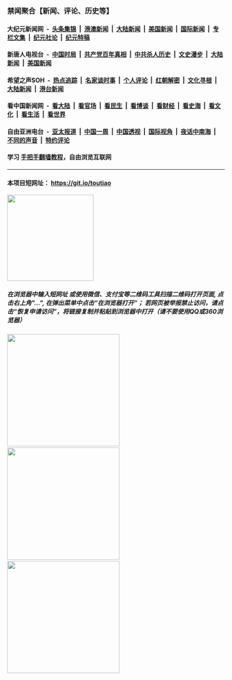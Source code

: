 ### 禁闻聚合【新闻、评论、历史等】

#### 大纪元新闻网 &nbsp;-&nbsp; [头条集锦](indexes/E头条集锦.md?t=03080032) &nbsp;|&nbsp; [港澳新闻](indexes/E港澳新闻.md?t=03080032)  &nbsp;|&nbsp; [大陆新闻](indexes/E大陆新闻.md?t=03080032) &nbsp;|&nbsp; [美国新闻](indexes/E美国新闻.md?t=03080032) &nbsp;|&nbsp; [国际新闻](indexes/E国际新闻.md?t=03080032) &nbsp;|&nbsp; [专栏文集](indexes/E专栏文集.md?t=03080032) &nbsp;|&nbsp; [纪元社论](indexes/E纪元社论.md?t=03080032) &nbsp;|&nbsp; [纪元特稿](indexes/E纪元特稿.md?t=03080032) 

#### 新唐人电视台 &nbsp;-&nbsp; [中国时局](indexes/N中国时局.md?t=03080032) &nbsp;|&nbsp; [共产党百年真相](indexes/N共产党百年真相.md?t=03080032) &nbsp;|&nbsp; [中共杀人历史](indexes/N中共杀人历史.md?t=03080032) &nbsp;|&nbsp; [文史漫步](indexes/N文史漫步.md?t=03080032) &nbsp;|&nbsp; [大陆新闻](indexes/N大陆新闻.md?t=03080032) &nbsp;|&nbsp; [美国新闻](indexes/N美国新闻.md?t=03080032)

#### 希望之声SOH &nbsp;-&nbsp; [热点追踪](indexes/H热点追踪.md?t=03080032) &nbsp;|&nbsp; [名家谈时事](indexes/H名家谈时事.md?t=03080032) &nbsp;|&nbsp; [个人评论](indexes/H个人评论.md?t=03080032)  &nbsp;|&nbsp; [红朝解密](indexes/H红朝解密.md?t=03080032) &nbsp;|&nbsp; [文化寻根](indexes/H文化寻根.md?t=03080032) &nbsp;|&nbsp; [大陆新闻](indexes/H大陆新闻.md?t=03080032) &nbsp;|&nbsp; [港台新闻](indexes/H港台新闻.md?t=03080032)

#### 看中国新闻网 &nbsp;-&nbsp; [看大陆](indexes/S看大陆.md?t=03080032) &nbsp;|&nbsp; [看官场](indexes/S看官场.md?t=03080032) &nbsp;|&nbsp; [看民生](indexes/S看民生.md?t=03080032)  &nbsp;|&nbsp; [看博谈](indexes/S看博谈.md?t=03080032) &nbsp;|&nbsp; [看财经](indexes/S看财经.md?t=03080032) &nbsp;|&nbsp; [看史海](indexes/S看史海.md?t=03080032) &nbsp;|&nbsp; [看文化](indexes/S看文化.md?t=03080032) &nbsp;|&nbsp; [看生活](indexes/S看生活.md?t=03080032) &nbsp;|&nbsp; [看世界](indexes/S看世界.md?t=03080032)

#### 自由亚洲电台 &nbsp;-&nbsp; [亚太报道](indexes/R亚太报道.md?t=03080032) &nbsp;|&nbsp; [中国一周](indexes/R中国一周.md?t=03080032) &nbsp;|&nbsp; [中国透视](indexes/R中国透视.md?t=03080032)  &nbsp;|&nbsp; [国际视角](indexes/R国际视角.md?t=03080032) &nbsp;|&nbsp; [夜话中南海](indexes/R夜话中南海.md?t=03080032) &nbsp;|&nbsp; [不同的声音](indexes/R不同的声音.md?t=03080032) &nbsp;|&nbsp; [特约评论](indexes/R特约评论.md?t=03080032)

#### 学习 [手把手翻墙教程](https://github.com/gfw-breaker/guides/wiki)，自由浏览互联网

----

#### 本项目短网址： https://git.io/toutiao
<img src="https://raw.githubusercontent.com/gfw-breaker/banned-news/master/scripts/img/qr.png" width="200px"/>  

##### 在浏览器中输入短网址 或使用微信、支付宝等二维码工具扫描二维码打开页面, 点击右上角"...", 在弹出菜单中点击“在浏览器打开”； 若网页被举报禁止访问，请点击“恢复申请访问”，将链接复制并粘贴到浏览器中打开（请不要使用QQ或360浏览器）

<img src="https://raw.githubusercontent.com/gfw-breaker/banned-news/master/scripts/img/1.png" width="260px"/> &nbsp; <img src="https://raw.githubusercontent.com/gfw-breaker/banned-news/master/scripts/img/2.png" width="260px"/> &nbsp; <img src="https://raw.githubusercontent.com/gfw-breaker/banned-news/master/scripts/img/3.png" width="260px"/>
